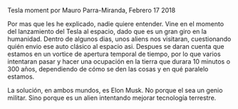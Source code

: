 Tesla moment
por Mauro Parra-Miranda, Febrero 17 2018

Por mas que les he explicado, nadie quiere entender. Vine en el momento
del lanzamiento del Tesla al espacio, dado que es un gran giro en la
humanidad. Dentro de algunos dias, unos aliens nos visitaran,
cuestionando quién envio ese auto clásico al espacio asi. Despues se
daran cuenta que estamos en un vortice de apertura temporal de tiempo,
por lo que varios intentaran pasar y hacer una ocupación en la tierra
que durara 10 minutos o 300 años, dependiendo de cómo se den las cosas y
en qué paralelo estamos.

La solución, en ambos mundos, es Elon Musk. No porque el sea un genio
militar. Sino porque es un alien intentando mejorar tecnología
terrestre.